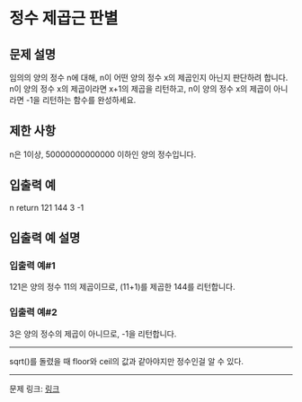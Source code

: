 # 정수 제곱근 판별
## 문제 설명

임의의 양의 정수 n에 대해, n이 어떤 양의 정수 x의 제곱인지 아닌지 판단하려 합니다.
n이 양의 정수 x의 제곱이라면 x+1의 제곱을 리턴하고, n이 양의 정수 x의 제곱이 아니라면 -1을 리턴하는 함수를 완성하세요.
## 제한 사항
n은 1이상, 50000000000000 이하인 양의 정수입니다.
## 입출력 예
n	return
121	144
3	-1
## 입출력 예 설명
### 입출력 예#1
121은 양의 정수 11의 제곱이므로, (11+1)를 제곱한 144를 리턴합니다.
### 입출력 예#2
3은 양의 정수의 제곱이 아니므로, -1을 리턴합니다.

***

sqrt()를 돌렸을 때 floor와 ceil의 값과 같아야지만 정수인걸 알 수 있다.

***
문제 링크: [링크](https://school.programmers.co.kr/learn/courses/30/lessons/12934)